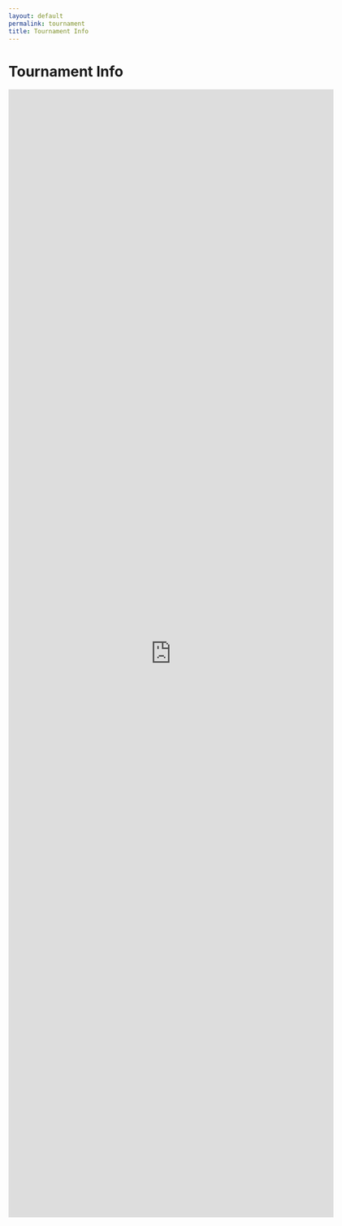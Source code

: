 ```yaml
---
layout: default
permalink: tournament
title: Tournament Info
---
```

# Tournament Info
<iframe src="https://docs.google.com/forms/d/e/1FAIpQLSdWaeYd_jS-VIqFw-XweDWIA2UYPpzTqgN3wyB_FRyuiMOOaA/viewform?embedded=true" width="640" height="2217" frameborder="0" marginheight="0" marginwidth="0">Loading…</iframe>
